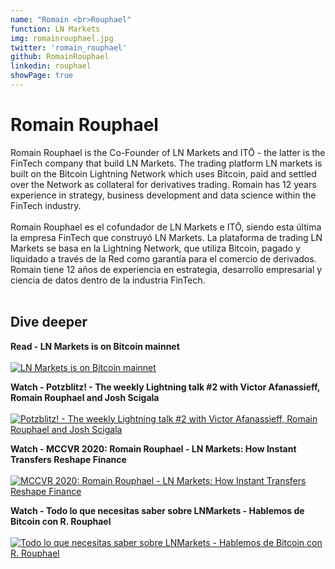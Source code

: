 ```yaml
---
name: "Romain <br>Rouphael"
function: LN Markets
img: romainrouphael.jpg
twitter: 'romain_rouphael'
github: RomainRouphael
linkedin: rouphael
showPage: true
---
```


# Romain Rouphael
 
Romain Rouphael is the Co-Founder of LN Markets and ITŌ - the latter is the FinTech company that build LN Markets. The trading platform LN markets is built on the Bitcoin Lightning Network which uses Bitcoin, paid and settled over the Network as collateral for derivatives trading. Romain has 12 years experience in strategy, business development and data science within the FinTech industry.
<br><br>
Romain Rouphael es el cofundador de LN Markets e ITŌ, siendo esta última la empresa FinTech que construyó LN Markets. La plataforma de trading LN Markets se basa en la Lightning Network, que utiliza Bitcoin, pagado y liquidado a través de la Red como garantía para el comercio de derivados. Romain tiene 12 años de experiencia en estrategia, desarrollo empresarial y ciencia de datos dentro de la industria FinTech.
<br><br>

## Dive deeper


<div class="grid grid-cols-2 gap-5">
<div class="p-3 my-2">

**Read - LN Markets is on Bitcoin mainnet** <br><br>
[ ![LN Markets is on Bitcoin mainnet](/content/romain_lnmarkets.png)](https://lnmarkets.substack.com/p/ln-markets/)
</div>

<div class="p-3 my-2">

**Watch - Potzblitz! - The weekly Lightning talk #2 with Victor Afanassieff, Romain Rouphael and Josh Scigala**  <br><br>
[![Potzblitz! - The weekly Lightning talk #2 with Victor Afanassieff, Romain Rouphael and Josh Scigala](/content/romain_potzblitz.png)](https://www.youtube.com/watch?v=3-Xw99W5Jzk/)
</div>

<div class="p-3 my-2">

**Watch - MCCVR 2020: Romain Rouphael - LN Markets: How Instant Transfers Reshape Finance**  <br><br>
[![MCCVR 2020: Romain Rouphael - LN Markets: How Instant Transfers Reshape Finance](/content/romain_mcc.png)](https://www.youtube.com/watch?v=89_RuBOZxys/)
</div>

<div class="p-3 my-2">

**Watch - Todo lo que necesitas saber sobre LNMarkets - Hablemos de Bitcoin con R. Rouphael**  <br><br>
[![Todo lo que necesitas saber sobre LNMarkets - Hablemos de Bitcoin con R. Rouphael](/content/romain_hablemos.png)](https://www.youtube.com/watch?v=TLCYocg_B5Q/)
</div>
</div>

<br>
